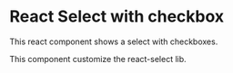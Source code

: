 # React Select with checkbox
This react component shows a select with checkboxes.

This component customize the react-select lib.